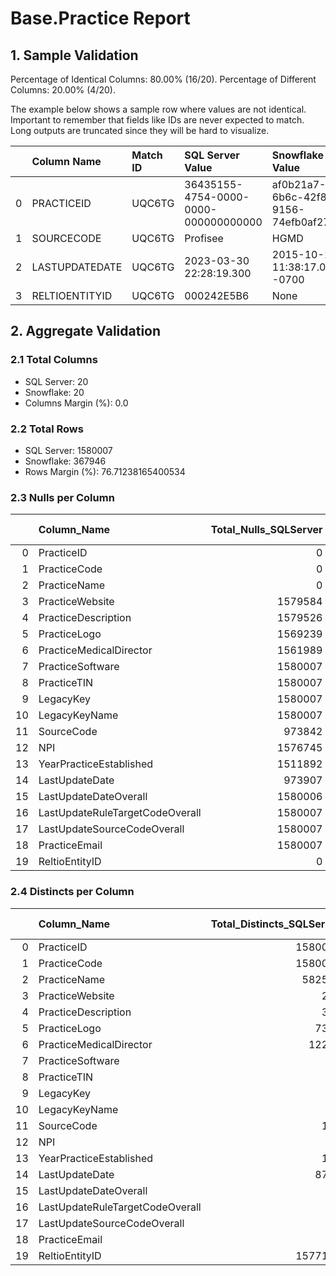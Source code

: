 # Base.Practice Report

## 1. Sample Validation

Percentage of Identical Columns: 80.00% (16/20).
Percentage of Different Columns: 20.00% (4/20).

The example below shows a sample row where values are not identical. Important to remember that fields like IDs are never expected to match. Long outputs are truncated since they will be hard to visualize.

|    | Column Name    | Match ID   | SQL Server Value                     | Snowflake Value                      |
|---:|:---------------|:-----------|:-------------------------------------|:-------------------------------------|
|  0 | PRACTICEID     | UQC6TG     | 36435155-4754-0000-0000-000000000000 | af0b21a7-6b6c-42f8-9156-74efb0af27e0 |
|  1 | SOURCECODE     | UQC6TG     | Profisee                             | HGMD                                 |
|  2 | LASTUPDATEDATE | UQC6TG     | 2023-03-30 22:28:19.300              | 2015-10-19 11:38:17.000 -0700        |
|  3 | RELTIOENTITYID | UQC6TG     | 000242E5B6                           | None                                 |

## 2. Aggregate Validation

### 2.1 Total Columns
- SQL Server: 20
- Snowflake: 20
- Columns Margin (%): 0.0

### 2.2 Total Rows
- SQL Server: 1580007
- Snowflake: 367946
- Rows Margin (%): 76.71238165400534

### 2.3 Nulls per Column
|    | Column_Name                     |   Total_Nulls_SQLServer |   Total_Nulls_Snowflake |   Margin (%) |
|---:|:--------------------------------|------------------------:|------------------------:|-------------:|
|  0 | PracticeID                      |                       0 |                       0 |          0   |
|  1 | PracticeCode                    |                       0 |                       0 |          0   |
|  2 | PracticeName                    |                       0 |                       0 |          0   |
|  3 | PracticeWebsite                 |                 1579584 |                  367946 |         76.7 |
|  4 | PracticeDescription             |                 1579526 |                  367946 |         76.7 |
|  5 | PracticeLogo                    |                 1569239 |                  366160 |         76.7 |
|  6 | PracticeMedicalDirector         |                 1561989 |                  365267 |         76.6 |
|  7 | PracticeSoftware                |                 1580007 |                  367946 |         76.7 |
|  8 | PracticeTIN                     |                 1580007 |                  367946 |         76.7 |
|  9 | LegacyKey                       |                 1580007 |                  367946 |         76.7 |
| 10 | LegacyKeyName                   |                 1580007 |                  367946 |         76.7 |
| 11 | SourceCode                      |                  973842 |                       0 |        100   |
| 12 | NPI                             |                 1576745 |                  367946 |         76.7 |
| 13 | YearPracticeEstablished         |                 1511892 |                  363291 |         76   |
| 14 | LastUpdateDate                  |                  973907 |                       0 |        100   |
| 15 | LastUpdateDateOverall           |                 1580006 |                  367946 |         76.7 |
| 16 | LastUpdateRuleTargetCodeOverall |                 1580007 |                  367946 |         76.7 |
| 17 | LastUpdateSourceCodeOverall     |                 1580007 |                  367946 |         76.7 |
| 18 | PracticeEmail                   |                 1580007 |                  367946 |         76.7 |
| 19 | ReltioEntityID                  |                       0 |                  367946 |        inf   |

### 2.4 Distincts per Column
|    | Column_Name                     |   Total_Distincts_SQLServer |   Total_Distincts_Snowflake |   Margin (%) |
|---:|:--------------------------------|----------------------------:|----------------------------:|-------------:|
|  0 | PracticeID                      |                     1580007 |                      367946 |         76.7 |
|  1 | PracticeCode                    |                     1580007 |                      367946 |         76.7 |
|  2 | PracticeName                    |                      582560 |                      249918 |         57.1 |
|  3 | PracticeWebsite                 |                         220 |                           0 |        100   |
|  4 | PracticeDescription             |                         361 |                           0 |        100   |
|  5 | PracticeLogo                    |                        7300 |                        1564 |         78.6 |
|  6 | PracticeMedicalDirector         |                       12228 |                        2389 |         80.5 |
|  7 | PracticeSoftware                |                           0 |                           0 |          0   |
|  8 | PracticeTIN                     |                           0 |                           0 |          0   |
|  9 | LegacyKey                       |                           0 |                           0 |          0   |
| 10 | LegacyKeyName                   |                           0 |                           0 |          0   |
| 11 | SourceCode                      |                         185 |                         204 |         10.3 |
| 12 | NPI                             |                           2 |                           0 |        100   |
| 13 | YearPracticeEstablished         |                         133 |                          87 |         34.6 |
| 14 | LastUpdateDate                  |                        8744 |                      103796 |       1087.1 |
| 15 | LastUpdateDateOverall           |                           1 |                           0 |        100   |
| 16 | LastUpdateRuleTargetCodeOverall |                           0 |                           0 |          0   |
| 17 | LastUpdateSourceCodeOverall     |                           0 |                           0 |          0   |
| 18 | PracticeEmail                   |                           0 |                           0 |          0   |
| 19 | ReltioEntityID                  |                     1577160 |                           0 |        100   |